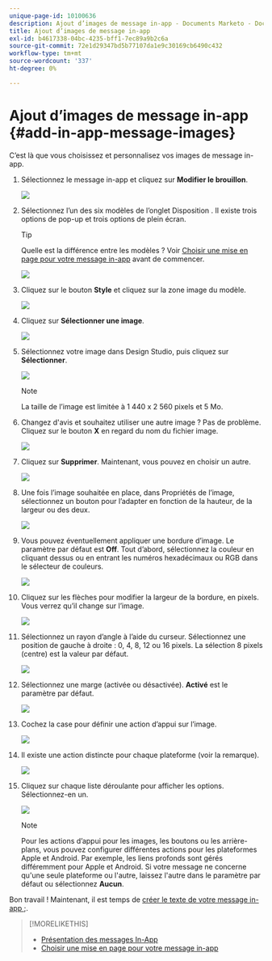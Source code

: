 ```yaml
---
unique-page-id: 10100636
description: Ajout d’images de message in-app - Documents Marketo - Documentation du produit
title: Ajout d’images de message in-app
exl-id: b4617338-04bc-4235-bff1-7ec89a9b2c6a
source-git-commit: 72e1d29347bd5b77107da1e9c30169cb6490c432
workflow-type: tm+mt
source-wordcount: '337'
ht-degree: 0%

---
```


# Ajout d’images de message in-app {#add-in-app-message-images}

C’est là que vous choisissez et personnalisez vos images de message in-app.

1. Sélectionnez le message in-app et cliquez sur **Modifier le brouillon**.

   ![](assets/image2016-5-4-10-3a20-3a14.png)

1. Sélectionnez l’un des six modèles de l’onglet Disposition . Il existe trois options de pop-up et trois options de plein écran.

   >[!TIP]
   >
   >Quelle est la différence entre les modèles ? Voir [Choisir une mise en page pour votre message in-app](/help/marketo/product-docs/mobile-marketing/in-app-messages/creating-in-app-messages/choose-a-layout-for-your-in-app-message.md) avant de commencer.

   ![](assets/image2016-5-4-10-3a21-3a33.png)

1. Cliquez sur le bouton **Style** et cliquez sur la zone image du modèle.

   ![](assets/image2016-5-3-16-3a53-3a23.png)

1. Cliquez sur **Sélectionner une image**.

   ![](assets/image2016-5-6-8-3a53-3a55.png)

1. Sélectionnez votre image dans Design Studio, puis cliquez sur **Sélectionner**.

   ![](assets/image2016-5-6-8-3a58-3a40.png)

   >[!NOTE]
   >
   >La taille de l’image est limitée à 1 440 x 2 560 pixels et 5 Mo.

1. Changez d&#39;avis et souhaitez utiliser une autre image ? Pas de problème. Cliquez sur le bouton **X** en regard du nom du fichier image.

   ![](assets/image2016-5-6-9-3a0-3a16.png)

1. Cliquez sur **Supprimer**. Maintenant, vous pouvez en choisir un autre.

   ![](assets/image2016-5-6-9-3a1-3a3.png)

1. Une fois l’image souhaitée en place, dans Propriétés de l’image, sélectionnez un bouton pour l’adapter en fonction de la hauteur, de la largeur ou des deux.

   ![](assets/image2016-5-6-9-3a4-3a47.png)

1. Vous pouvez éventuellement appliquer une bordure d’image. Le paramètre par défaut est **Off**. Tout d’abord, sélectionnez la couleur en cliquant dessus ou en entrant les numéros hexadécimaux ou RGB dans le sélecteur de couleurs.

   ![](assets/image2016-5-6-9-3a9-3a0.png)

1. Cliquez sur les flèches pour modifier la largeur de la bordure, en pixels. Vous verrez qu’il change sur l’image.

   ![](assets/image2016-5-6-9-3a35-3a43.png)

1. Sélectionnez un rayon d’angle à l’aide du curseur. Sélectionnez une position de gauche à droite : 0, 4, 8, 12 ou 16 pixels. La sélection 8 pixels (centre) est la valeur par défaut.

   ![](assets/image2016-5-6-9-3a39-3a28.png)

1. Sélectionnez une marge (activée ou désactivée). **Activé** est le paramètre par défaut.

   ![](assets/image2016-5-6-9-3a42-3a15.png)

1. Cochez la case pour définir une action d’appui sur l’image.

   ![](assets/image2016-5-6-9-3a48-3a58.png)

1. Il existe une action distincte pour chaque plateforme (voir la remarque).

   ![](assets/image2016-5-6-9-3a50-3a15.png)

1. Cliquez sur chaque liste déroulante pour afficher les options. Sélectionnez-en un.

   ![](assets/image2016-5-6-9-3a52-3a41.png)

   >[!NOTE]
   >
   >Pour les actions d’appui pour les images, les boutons ou les arrière-plans, vous pouvez configurer différentes actions pour les plateformes Apple et Android. Par exemple, les liens profonds sont gérés différemment pour Apple et Android. Si votre message ne concerne qu&#39;une seule plateforme ou l&#39;autre, laissez l&#39;autre dans le paramètre par défaut ou sélectionnez **Aucun**.

Bon travail ! Maintenant, il est temps de [créer le texte de votre message in-app ;](/help/marketo/product-docs/mobile-marketing/in-app-messages/creating-in-app-messages/create-in-app-message-text.md).

>[!MORELIKETHIS]
>
>* [Présentation des messages In-App](/help/marketo/product-docs/mobile-marketing/in-app-messages/understanding-in-app-messages.md)
>* [Choisir une mise en page pour votre message in-app](/help/marketo/product-docs/mobile-marketing/in-app-messages/creating-in-app-messages/choose-a-layout-for-your-in-app-message.md)

